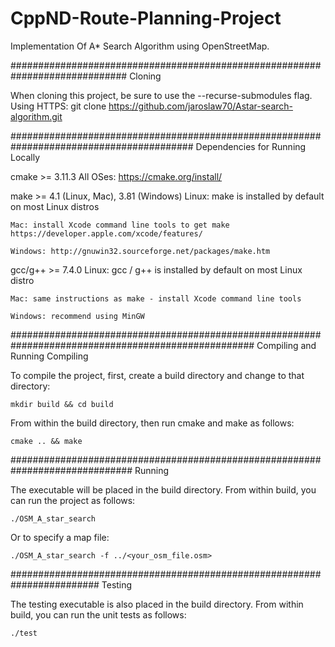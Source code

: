 # CppND-Route-Planning-Project

Implementation Of A* Search Algorithm using OpenStreetMap.

############################################################################# Cloning

When cloning this project, be sure to use the --recurse-submodules flag. Using HTTPS:
git clone https://github.com/jaroslaw70/Astar-search-algorithm.git


######################################################################################### Dependencies for Running Locally


cmake >= 3.11.3
    All OSes:   https://cmake.org/install/
    
make >= 4.1 (Linux, Mac), 3.81 (Windows)
    Linux: make is installed by default on most Linux distros
    
    Mac: install Xcode command line tools to get make  https://developer.apple.com/xcode/features/
    
    Windows: http://gnuwin32.sourceforge.net/packages/make.htm
    
gcc/g++ >= 7.4.0
    Linux: gcc / g++ is installed by default on most Linux distro
    
    Mac: same instructions as make - install Xcode command line tools
    
    Windows: recommend using MinGW
    

#################################################################################################### Compiling and Running Compiling

To compile the project, first, create a build directory and change to that directory:

    mkdir build && cd build

From within the build directory, then run cmake and make as follows:

    cmake .. && make

############################################################################## Running

The executable will be placed in the build directory. From within build, you can run the project as follows:

    ./OSM_A_star_search

Or to specify a map file:

    ./OSM_A_star_search -f ../<your_osm_file.osm>

######################################################################## Testing

The testing executable is also placed in the build directory. From within build, you can run the unit tests as follows:

    ./test
